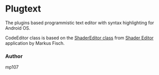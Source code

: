 # Plugtext
The plugins based programmistic text editor with syntax highlighting for Android OS.

CodeEditor class is based on the [ShaderEditor class](https://github.com/markusfisch/ShaderEditor/blob/master/app/src/main/java/de/markusfisch/android/shadereditor/widget/ShaderEditor.java) from [Shader Editor](https://github.com/markusfisch/ShaderEditor) application by Markus Fisch.

### Author
mp107